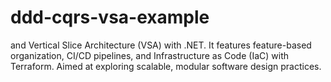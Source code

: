 # ddd-cqrs-vsa-example
and Vertical Slice Architecture (VSA) with .NET. It features feature-based organization, CI/CD pipelines, and Infrastructure as Code (IaC) with Terraform. Aimed at exploring scalable, modular software design practices.
